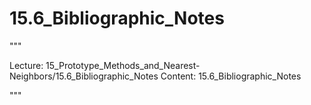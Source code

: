 # 15.6_Bibliographic_Notes

"""

Lecture: 15_Prototype_Methods_and_Nearest-Neighbors/15.6_Bibliographic_Notes
Content: 15.6_Bibliographic_Notes

"""

